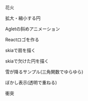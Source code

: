 花火

拡大・縮小する円

Agletの斜めアニメーション

Reactロゴを作る

skiaで扇を描く

skiaで欠けた円を描く

雪が降るサンプル(三角関数でゆらゆら)

ぼかし表示(透明で重ねる)

衝突

